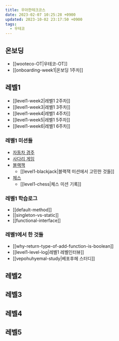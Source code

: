 ```yaml
---
title: 우아한테크코스
date: 2023-02-07 10:25:28 +0900
updated: 2023-10-02 23:17:50 +0900
tags:
  - 우테코
---
```

## 온보딩

* [[wooteco-OT|우테코-OT]]
* [[onboarding-week1|온보딩 1주차]]

## 레벨1

* [[level1-week2|레벨1 2주차]]
* [[level1-week3|레벨1 3주차]]
* [[level1-week4|레벨1 4주차]]
* [[level1-week5|레벨1 5주차]]
* [[level1-week6|레벨1 6주차]]

### 레벨1 미션들

* [자동차 경주](https://github.com/Cyma-s/java-racingcar)
* [사다리 게임](https://github.com/Cyma-s/java-ladder)
* [블랙잭](https://github.com/Cyma-s/java-blackjack)
  * [[level1-blackjack|블랙잭 미션에서 고민한 것들]]
* [체스](https://github.com/Cyma-s/java-chess)
  * [[level1-chess|체스 미션 기록]]

### 레벨1 학습로그

* [[default-method]]
* [[singleton-vs-static]]
* [[functional-interface]]

### 레벨1에서 한 것들

- [[why-return-type-of-add-function-is-boolean]]
- [[level1-level-log|레벨1 레벨인터뷰]]
- [[vepohuhyemal-study|베포후헤 스터디]]

## 레벨2

## 레벨3

## 레벨4

## 레벨5
